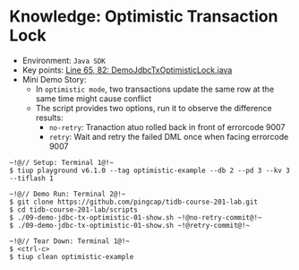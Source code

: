 # Knowledge: Optimistic Transaction Lock
+ Environment: `Java SDK`
+ Key points:
[Line 65, 82: DemoJdbcTxOptimisticLock.java](https://github.com/pingcap/tidb-course-201-lab/blob/master/scripts/DemoJdbcTxOptimisticLock.java)
+ Mini Demo Story:
  + In `optimistic mode`, two transactions update the same row at the same time might cause conflict
  + The script provides two options, run it to observe the difference results: 
    + `no-retry`: Tranaction atuo rolled back in front of errorcode 9007 
    + `retry`: Wait and retry the failed DML once when facing errorcode 9007 
```
~!@// Setup: Terminal 1@!~
$ tiup playground v6.1.0 --tag optimistic-example --db 2 --pd 3 --kv 3 --tiflash 1

~!@// Demo Run: Terminal 2@!~
$ git clone https://github.com/pingcap/tidb-course-201-lab.git
$ cd tidb-course-201-lab/scripts
$ ./09-demo-jdbc-tx-optimistic-01-show.sh ~!@no-retry-commit@!~
$ ./09-demo-jdbc-tx-optimistic-01-show.sh ~!@retry-commit@!~

~!@// Tear Down: Terminal 1@!~
$ <ctrl-c>
$ tiup clean optimistic-example
```